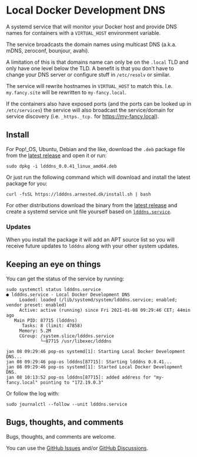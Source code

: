 # Local Docker Development DNS

A systemd service that will monitor your Docker host and provide
DNS names for containers with a `VIRTUAL_HOST` environment variable.

The service broadcasts the domain names using multicast DNS
(a.k.a. mDNS, zeroconf, bounjour, avahi).

A limitation of this is that domains name can only be on the `.local`
TLD and only have one level below the TLD. A benefit is that you don't
have to change your DNS server or configure stuff in `/etc/resolv` or
similar.

The service will rewrite hostnames in `VIRTUAL_HOST` to match
this. I.e. `my.fancy.site` will be rewritten to `my-fancy.local`.

If the containers also have exposed ports (and the ports can be looked
up in `/etc/services`) the service will also broadcast the
service/domain for service discovery (i.e. `_https._tcp.` for
https://my-fancy.local).

## Install

For Pop!_OS, Ubuntu, Debian and the like, download the `.deb` package
file from the [latest
release](https://github.com/arnested/ldddns/releases/latest) and open
it or run:

```console
sudo dpkg -i ldddns_0.0.41_linux_amd64.deb
```

Or just run the following command which will download and install the
latest package for you:

```console
curl -fsSL https://ldddns.arnested.dk/install.sh | bash
```

For other distributions download the binary from the [latest
release](https://github.com/arnested/ldddns/releases/latest) and
create a systemd service unit file yourself based on
[`ldddns.service`](https://github.com/arnested/ldddns/blob/main/ldddns.service).

### Updates

When you install the package it will add an APT source list so you
will receive future updates to `ldddns` along with your other system
updates.

## Keeping an eye on things

You can get the status of the service by running:

```console
sudo systemctl status ldddns.service
● ldddns.service - Local Docker Development DNS
     Loaded: loaded (/lib/systemd/system/ldddns.service; enabled; vendor preset: enabled)
     Active: active (running) since Fri 2021-01-08 09:29:46 CET; 44min ago
   Main PID: 87715 (ldddns)
      Tasks: 8 (limit: 47858)
     Memory: 5.2M
     CGroup: /system.slice/ldddns.service
             └─87715 /usr/libexec/ldddns

jan 08 09:29:46 pop-os systemd[1]: Starting Local Docker Development DNS...
jan 08 09:29:46 pop-os ldddns[87715]: Starting ldddns 0.0.41...
jan 08 09:29:46 pop-os systemd[1]: Started Local Docker Development DNS.
jan 08 10:13:52 pop-os ldddns[87715]: added address for "my-fancy.local" pointing to "172.19.0.3"
```

Or follow the log with:

```console
sudo journalctl --follow --unit ldddns.service
```

## Bugs, thoughts, and comments

Bugs, thoughts, and comments are welcome.

You can use the [GitHub
Issues](https://github.com/arnested/ldddns/issues) and/or [GitHub
Discussions](https://github.com/arnested/ldddns/discussions).
